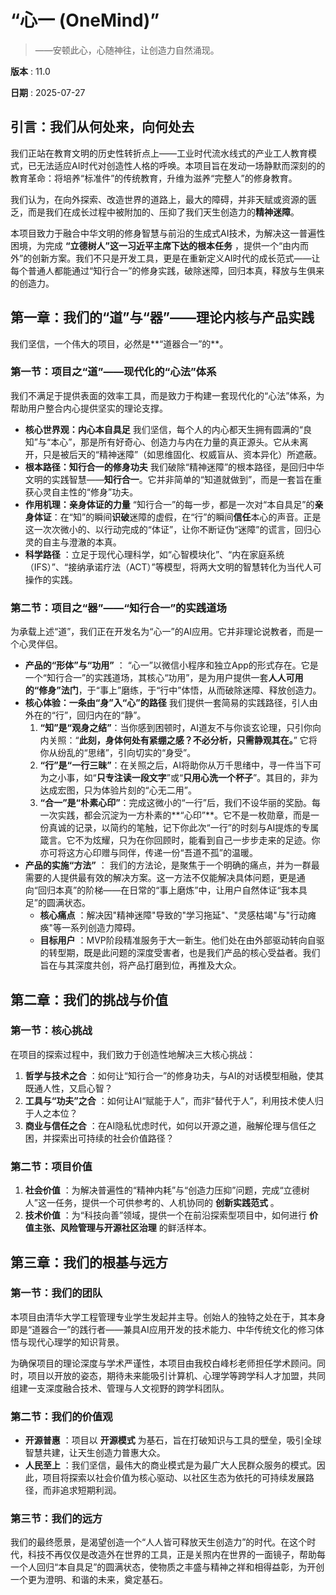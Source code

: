 # “心一 (OneMind)”

> ——安顿此心，心随神往，让创造力自然涌现。

**版本** : 11.0

**日期** : 2025-07-27

## **引言：我们从何处来，向何处去**

我们正站在教育文明的历史性转折点上——工业时代流水线式的产业工人教育模式，已无法适应AI时代对创造性人格的呼唤。本项目旨在发动一场静默而深刻的的教育革命：将培养“标准件”的传统教育，升维为滋养“完整人”的修身教育。

我们认为，在向外探索、改造世界的道路上，最大的障碍，并非天赋或资源的匮乏，而是我们在成长过程中被附加的、压抑了我们天生创造力的**精神迷障**。

本项目致力于融合中华文明的修身智慧与前沿的生成式AI技术，为解决这一普遍性困境，为完成 **“立德树人”这一习近平主席下达的根本任务** ，提供一个“由内而外”的创新方案。我们不只是开发工具，更是在重新定义AI时代的成长范式——让每个普通人都能通过“知行合一”的修身实践，破除迷障，回归本真，释放与生俱来的创造力。

## **第一章：我们的“道”与“器”——理论内核与产品实践**

我们坚信，一个伟大的项目，必然是**“道器合一”的**。

### **第一节：项目之“道”——现代化的“心法”体系**

我们不满足于提供表面的效率工具，而是致力于构建一套现代化的“心法”体系，为帮助用户整合内心提供坚实的理论支撑。

*   **核心世界观：内心本自具足**
    我们坚信，每个人的内心都天生拥有圆满的“良知”与“本心”，那是所有好奇心、创造力与内在力量的真正源头。它从未离开，只是被后天的“精神迷障”（如思维固化、权威盲从、资本异化）所遮蔽。
*   **根本路径：知行合一的修身功夫**
    我们破除“精神迷障”的根本路径，是回归中华文明的实践智慧——**知行合一**。它并非简单的“知道就做到”，而是一套旨在重获心灵自主性的“修身”功夫。
*   **作用机理：亲身体证的力量**
    “知行合一”的每一步，都是一次对“本自具足”的**亲身体证**：在“知”的瞬间**识破**迷障的虚假，在“行”的瞬间**信任**本心的声音。正是这一次次微小的、以行动完成的“体证”，让你不断证伪“迷障”的谎言，回归心灵的自主与澄澈的本真。
*   **科学路径** ：立足于现代心理科学，如“心智模块化”、“内在家庭系统（IFS）”、“接纳承诺疗法（ACT）”等模型，将两大文明的智慧转化为当代人可操作的实践。

### **第二节：项目之“器”——“知行合一”的实践道场**

为承载上述“道”，我们正在开发名为“心一”的AI应用。它并非理论说教者，而是一个心灵伴侣。

*   **产品的“形体”与“功用”** ：
    “心一”以微信小程序和独立App的形式存在。它是一个“知行合一”的实践道场，其核心“功用”，是为用户提供一套**人人可用的“修身”法门**，于“事上”磨练，于“行中”体悟，从而破除迷障、释放创造力。
*   **核心体验：一条由“身”入“心”的路径**
    我们提供一套简易的实践路径，引人由外在的“行”，回归内在的“静”。
    1.  **“知”是“观身之结”**：当你感到困顿时，AI道友不与你谈玄论理，只引你向内关照：“**此刻，身体何处有紧绷之感？不必分析，只需静观其在。**” 它将你从纷乱的“思绪”，引向切实的“身受”。
    2.  **“行”是“一行三昧”**：在关照之后，AI将助你从万千思绪中，寻一件当下可为之小事，如“**只专注读一段文字**”或“**只用心洗一个杯子**”。其目的，非为达成宏图，只为体验片刻的“心无二用”。
    3.  **“合一”是“朴素心印”**：完成这微小的“一行”后，我们不设华丽的奖励。每一次实践，都会沉淀为一方朴素的**“心印”**。它不是一枚勋章，而是一份真诚的记录，以简约的笔触，记下你此次“一行”的时刻与AI提炼的专属箴言。它不为炫耀，只为在你回顾时，能看到自己一步步走来的足迹。你亦可将这方心印赠与同伴，传递一份“吾道不孤”的温暖。
*   **产品的实施“方法”** ：
    我们的方法论，是聚焦于一个明确的痛点，并为一群最需要的人提供最有效的解决方案。这一方法不仅能解决具体问题，更是通向“回归本真”的阶梯——在日常的“事上磨炼”中，让用户自然体证“我本具足”的圆满状态。
    *   **核心痛点** ：解决因"精神迷障"导致的"学习拖延"、"灵感枯竭"与"行动瘫痪"等一系列创造力障碍。
    *   **目标用户** ：MVP阶段精准服务于大一新生。他们处在由外部驱动转向自驱的转型期，既是此问题的深度受害者，也是我们产品的核心受益者。我们旨在与其深度共创，将产品打磨到位，再推及大众。

## **第二章：我们的挑战与价值**

### **第一节：核心挑战**

在项目的探索过程中，我们致力于创造性地解决三大核心挑战：

1.  **哲学与技术之合** ：如何让“知行合一”的修身功夫，与AI的对话模型相融，使其既通人性，又启心智？
2.  **工具与“功夫”之合** ：如何让AI“赋能于人”，而非“替代于人”，利用技术使人归于人之本位？
3.  **商业与信任之合** ：在AI隐私忧虑时代，如何以开源之道，融解伦理与信任之困，并探索出可持续的社会价值路径？

### **第二节：项目价值**

1.  **社会价值** ：为解决普遍性的“精神内耗”与“创造力压抑”问题，完成“立德树人”这一任务，提供一个可供参考的、人机协同的 **创新实践范式** 。
2.  **技术价值** ：为“科技向善”领域，提供一个在前沿探索型项目中，如何进行 **价值主张、风险管理与开源社区治理** 的鲜活样本。

## **第三章：我们的根基与远方**

### **第一节：我们的团队**

本项目由清华大学工程管理专业学生发起并主导。创始人的独特之处在于，其本身即是“道器合一”的践行者——兼具AI应用开发的技术能力、中华传统文化的修习体悟与现代心理学的知识背景。

为确保项目的理论深度与学术严谨性，本项目由我校白峰杉老师担任学术顾问。同时，项目以开放的姿态，期待未来能吸引计算机、心理学等跨学科人才加盟，共同组建一支深度融合技术、管理与人文视野的跨学科团队。

### **第二节：我们的价值观**

*   **开源普惠** ：项目以 **开源模式** 为基石，旨在打破知识与工具的壁垒，吸引全球智慧共建，让天生创造力普惠大众。
*   **人民至上** ：我们坚信，最伟大的商业模式是为最广大人民群众服务的模式。因此，项目将探索以社会价值为核心驱动、以社区生态为依托的可持续发展路径，而非追求短期利润。

### **第三节：我们的远方**

我们的最终愿景，是渴望创造一个“人人皆可释放天生创造力”的时代。在这个时代，科技不再仅仅是改造外在世界的工具，正是关照内在世界的一面镜子，帮助每一个人回归“本自具足”的圆满状态，使物质之丰盛与精神之祥和相得益彰，为开创一个更为澄明、和谐的未来，奠定基石。
